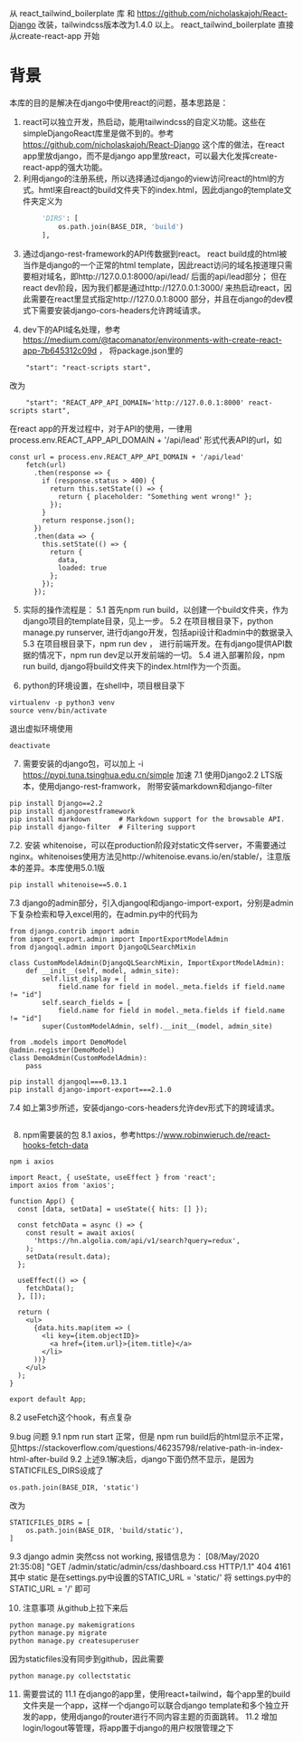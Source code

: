从 react_tailwind_boilerplate 库 和 https://github.com/nicholaskajoh/React-Django   改装，tailwindcss版本改为1.4.0 以上。
react_tailwind_boilerplate 直接从create-react-app 开始

# 背景
本库的目的是解决在django中使用react的问题，基本思路是：
1. react可以独立开发，热启动，能用tailwindcss的自定义功能。这些在simpleDjangoReact库里是做不到的。参考  https://github.com/nicholaskajoh/React-Django    这个库的做法，在react app里放django，而不是django app里放react，可以最大化发挥create-react-app的强大功能。
2. 利用django的注册系统，所以选择通过django的view访问react的html的方式。hmtl来自react的build文件夹下的index.html，因此django的template文件夹定义为
```python
        'DIRS': [
            os.path.join(BASE_DIR, 'build')
        ],
```
3. 通过django-rest-framework的API传数据到react。
react build成的html被当作是django的一个正常的html template，因此react访问的域名按道理只需要相对域名，即http://127.0.0.1:8000/api/lead/  后面的api/lead部分；
但在react dev阶段，因为我们都是通过http://127.0.0.1:3000/   来热启动react，因此需要在react里显式指定http://127.0.0.1:8000   部分，并且在django的dev模式下需要安装django-cors-headers允许跨域请求。

4. dev下的API域名处理，参考 https://medium.com/@tacomanator/environments-with-create-react-app-7b645312c09d ， 将package.json里的
```
    "start": "react-scripts start",
```
改为
```
    "start": "REACT_APP_API_DOMAIN='http://127.0.0.1:8000' react-scripts start",
```
在react app的开发过程中，对于API的使用，一律用 process.env.REACT_APP_API_DOMAIN + '/api/lead' 形式代表API的url，如
```
const url = process.env.REACT_APP_API_DOMAIN + '/api/lead'
    fetch(url)
      .then(response => {
        if (response.status > 400) {
          return this.setState(() => {
            return { placeholder: "Something went wrong!" };
          });
        }
        return response.json();
      })
      .then(data => {
        this.setState(() => {
          return {
            data,
            loaded: true
          };
        });
      });
```


5. 实际的操作流程是：
5.1 首先npm run build，以创建一个build文件夹，作为django项目的template目录，见上一步。
5.2 在项目根目录下，python manage.py runserver, 进行django开发，包括api设计和admin中的数据录入
5.3 在项目根目录下，npm run dev ， 进行前端开发。在有django提供API数据的情况下，npm run dev足以开发前端的一切。
5.4 进入部署阶段，npm run build, django将build文件夹下的index.html作为一个页面。

6. python的环境设置，在shell中，项目根目录下
```
virtualenv -p python3 venv
source venv/bin/activate
```
退出虚拟环境使用
```
deactivate
```

7. 需要安装的django包，可以加上 -i https://pypi.tuna.tsinghua.edu.cn/simple 加速
7.1 使用Django2.2 LTS版本，使用django-rest-framwork， 附带安装markdown和django-filter
```
pip install Django==2.2
pip install djangorestframework
pip install markdown       # Markdown support for the browsable API.
pip install django-filter  # Filtering support
```

7.2. 安装 whitenoise，可以在production阶段对static文件server，不需要通过nginx。whitenoises使用方法见http://whitenoise.evans.io/en/stable/，注意版本的差异。本库使用5.0.1版
```
pip install whitenoise==5.0.1

```

7.3 django的admin部分，引入djangoql和django-import-export，分别是admin下复杂检索和导入excel用的，在admin.py中的代码为
```
from django.contrib import admin
from import_export.admin import ImportExportModelAdmin
from djangoql.admin import DjangoQLSearchMixin

class CustomModelAdmin(DjangoQLSearchMixin, ImportExportModelAdmin):
    def __init__(self, model, admin_site):
        self.list_display = [
            field.name for field in model._meta.fields if field.name != "id"]
        self.search_fields = [
            field.name for field in model._meta.fields if field.name != "id"]
        super(CustomModelAdmin, self).__init__(model, admin_site)

from .models import DemoModel
@admin.register(DemoModel)
class DemoAdmin(CustomModelAdmin):
    pass

```

```
pip install djangoql===0.13.1
pip install django-import-export===2.1.0
```
7.4 如上第3步所述，安装django-cors-headers允许dev形式下的跨域请求。
```
```

8. npm需要装的包
8.1 axios，参考https://www.robinwieruch.de/react-hooks-fetch-data
```
npm i axios
```
```
import React, { useState, useEffect } from 'react';
import axios from 'axios';
 
function App() {
  const [data, setData] = useState({ hits: [] });
 
  const fetchData = async () => {
    const result = await axios(
      'https://hn.algolia.com/api/v1/search?query=redux',
    );
    setData(result.data);
  };

  useEffect(() => {
    fetchData();
  }, []);
 
  return (
    <ul>
      {data.hits.map(item => (
        <li key={item.objectID}>
          <a href={item.url}>{item.title}</a>
        </li>
      ))}
    </ul>
  );
}
 
export default App;
```

8.2 useFetch这个hook，有点复杂


9.bug 问题
9.1 npm run start 正常，但是 npm run build后的html显示不正常，见https://stackoverflow.com/questions/46235798/relative-path-in-index-html-after-build 
9.2 上述9.1解决后，django下面仍然不显示，是因为 STATICFILES_DIRS设成了
```
os.path.join(BASE_DIR, 'static')
```
改为
```
STATICFILES_DIRS = [
    os.path.join(BASE_DIR, 'build/static'),
]
```
9.3 django admin 突然css not working, 报错信息为：
[08/May/2020 21:35:08] "GET /admin/static/admin/css/dashboard.css HTTP/1.1" 404 4161
其中 static 是在settings.py中设置的STATIC_URL = 'static/'
将 settings.py中的  STATIC_URL = '/'  即可


10. 注意事项
从github上拉下来后
```
python manage.py makemigrations
python manage.py migrate
python manage.py createsuperuser
```
因为staticfiles没有同步到github，因此需要
```
python manage.py collectstatic
```

11. 需要尝试的
11.1 在django的app里，使用react+tailwind，每个app里的build文件夹是一个app，这样一个django可以联合django template和多个独立开发的app，使用django的router进行不同内容主题的页面跳转。
11.2 增加login/logout等管理，将app置于django的用户权限管理之下